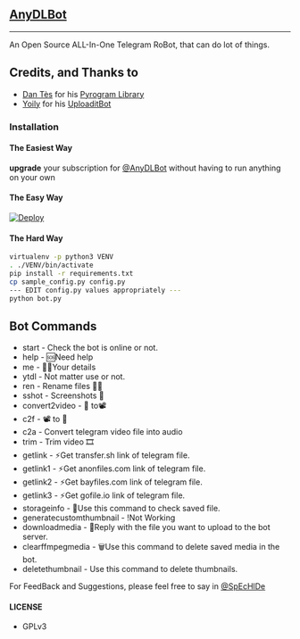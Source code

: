 ## [AnyDLBot](https://telegram.dog/AnyDLBot)
---

An Open Source ALL-In-One Telegram RoBot, that can do lot of things.

## Credits, and Thanks to

* [Dan Tès](https://telegram.dog/haskell) for his [Pyrogram Library](https://github.com/pyrogram/pyrogram)
* [Yoily](https://telegram.dog/YoilyL) for his [UploaditBot](https://telegram.dog/UploaditBot)

### Installation

#### The Easiest Way

**upgrade** your subscription for [@AnyDLBot](https://telegram.dog/AnyDLBot) without having to run anything on your own

#### The Easy Way

[![Deploy](https://www.herokucdn.com/deploy/button.svg)](https://heroku.com/deploy?template=https:https://github.com/Sanuw45/Any-Dl-X-3)

#### The Hard Way

```sh
virtualenv -p python3 VENV
. ./VENV/bin/activate
pip install -r requirements.txt
cp sample_config.py config.py
--- EDIT config.py values appropriately ---
python bot.py
```
## Bot Commands

- start - Check the bot is online or not.
- help - 🆘Need help
- me - 🕵️‍♂️Your details
- ytdl - Not matter use or not.
- ren - Rename files 📂📁
- sshot - Screenshots 📸
- convert2video - 📂 to📽
- c2f - 📽 to 📂
- c2a - Convert telegram video file into audio
- trim - Trim video 🎞
- getlink - ⚡Get transfer.sh link of telegram file.
- getlink1 - ⚡Get anonfiles.com link of telegram file.
- getlink2 - ⚡Get bayfiles.com link of telegram file.
- getlink3 - ⚡Get gofile.io link of telegram file.
- storageinfo - 💾Use this command to check saved file.
- generatecustomthumbnail - !Not Working
- downloadmedia - 🔽Reply with the file you want to upload to the bot server.
- clearffmpegmedia - 🗑️Use this command to delete saved media in the bot.
- deletethumbnail - Use this command to delete thumbnails.

For FeedBack and Suggestions, please feel free to say in [@SpEcHlDe](https://telegram.dog/ThankTelegram)

#### LICENSE
- GPLv3
